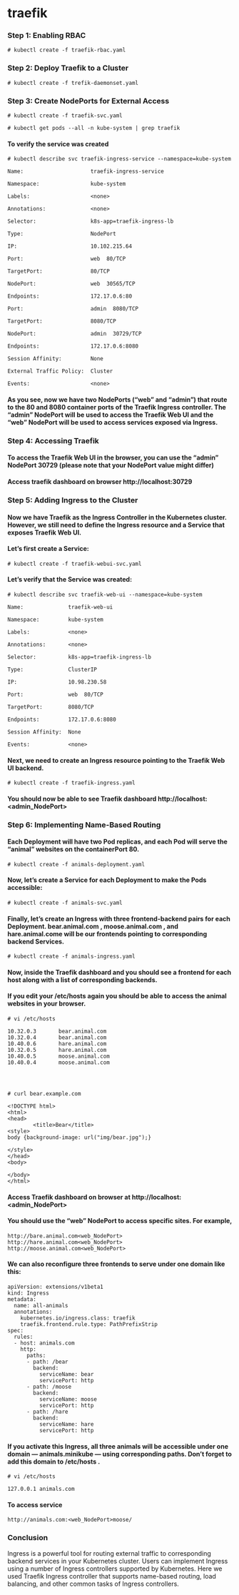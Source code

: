 # traefik

### Step 1: Enabling RBAC
```
# kubectl create -f traefik-rbac.yaml
```

### Step 2: Deploy Traefik to a Cluster
```
# kubectl create -f trefik-daemonset.yaml
```

### Step 3: Create NodePorts for External Access
```
# kubectl create -f traefik-svc.yaml
```
```
# kubectl get pods --all -n kube-system | grep traefik
```
#### To verify the service was created
```
# kubectl describe svc traefik-ingress-service --namespace=kube-system

Name:                     traefik-ingress-service

Namespace:                kube-system

Labels:                   <none>

Annotations:              <none>

Selector:                 k8s-app=traefik-ingress-lb

Type:                     NodePort

IP:                       10.102.215.64

Port:                     web  80/TCP

TargetPort:               80/TCP

NodePort:                 web  30565/TCP

Endpoints:                172.17.0.6:80

Port:                     admin  8080/TCP

TargetPort:               8080/TCP

NodePort:                 admin  30729/TCP

Endpoints:                172.17.0.6:8080

Session Affinity:         None

External Traffic Policy:  Cluster

Events:                   <none>
```  
#### As you see, now we have two NodePorts (“web” and “admin”) that route to the 80 and 8080 container ports of the Traefik Ingress controller. The “admin” NodePort will be used to access the Traefik Web UI and the “web” NodePort will be used to access services exposed via Ingress.

### Step 4: Accessing Traefik

#### To access the Traefik Web UI in the browser, you can use the “admin” NodePort 30729 (please note that your NodePort value might differ)  

#### Access traefik dashboard on browser http://localhost:30729

### Step 5: Adding Ingress to the Cluster

#### Now we have Traefik as the Ingress Controller in the Kubernetes cluster. However, we still need to define the Ingress resource and a Service that exposes Traefik Web UI.

#### Let’s first create a Service:
```
# kubectl create -f traefik-webui-svc.yaml
```
#### Let’s verify that the Service was created:

```
# kubectl describe svc traefik-web-ui --namespace=kube-system

Name:              traefik-web-ui

Namespace:         kube-system

Labels:            <none>

Annotations:       <none>

Selector:          k8s-app=traefik-ingress-lb

Type:              ClusterIP

IP:                10.98.230.58

Port:              web  80/TCP

TargetPort:        8080/TCP

Endpoints:         172.17.0.6:8080

Session Affinity:  None

Events:            <none>
```
#### Next, we need to create an Ingress resource pointing to the Traefik Web UI backend.
```
# kubectl create -f traefik-ingress.yaml  
```
#### You should now be able to see Traefik dashboard http://localhost:<admin_NodePort>
  
### Step 6: Implementing Name-Based Routing  

#### Each Deployment will have two Pod replicas, and each Pod will serve the “animal” websites on the containerPort 80.
```
# kubectl create -f animals-deployment.yaml
```
#### Now, let’s create a Service for each Deployment to make the Pods accessible:
```
# kubectl create -f animals-svc.yaml
```
#### Finally, let’s create an Ingress with three frontend-backend pairs for each Deployment. bear.animal.com , moose.animal.com , and hare.animal.come will be our frontends pointing to corresponding backend Services.
```
# kubectl create -f animals-ingress.yaml
```
#### Now, inside the Traefik dashboard and you should see a frontend for each host along with a list of corresponding backends.

#### If you edit your /etc/hosts again you should be able to access the animal websites in your browser.
```
# vi /etc/hosts

10.32.0.3       bear.animal.com
10.32.0.4       bear.animal.com
10.40.0.6       hare.animal.com
10.32.0.5       hare.animal.com
10.40.0.5       moose.animal.com
10.40.0.4       moose.animal.com




# curl bear.example.com

<!DOCTYPE html>
<html>
<head>
        <title>Bear</title>
<style>
body {background-image: url("img/bear.jpg");}

</style>
</head>
<body>

</body>
</html>
```
#### Access Traefik dashboard on browser at http://localhost:<admin_NodePort> 

#### You should use the “web” NodePort to access specific sites. For example,
```
http://bare.animal.com<web_NodePort>
http://hare.animal.com<web_NodePort>
http://moose.animal.com<web_NodePort>
```
#### We can also reconfigure three frontends to serve under one domain like this:
```
apiVersion: extensions/v1beta1
kind: Ingress
metadata:
  name: all-animals
  annotations:
    kubernetes.io/ingress.class: traefik
    traefik.frontend.rule.type: PathPrefixStrip
spec:
  rules:
  - host: animals.com
    http:
      paths:
      - path: /bear
        backend:
          serviceName: bear
          servicePort: http
      - path: /moose
        backend:
          serviceName: moose
          servicePort: http
      - path: /hare
        backend:
          serviceName: hare
          servicePort: http
```          
#### If you activate this Ingress, all three animals will be accessible under one domain — animals.minikube — using corresponding paths. Don’t forget to add this domain to /etc/hosts .
```
# vi /etc/hosts

127.0.0.1 animals.com
```
#### To access service
```
http://animals.com:<web_NodePort>moose/ 
```
### Conclusion

Ingress is a powerful tool for routing external traffic to corresponding backend services in your Kubernetes cluster. Users can implement Ingress using a number of Ingress controllers supported by Kubernetes. Here we used Traefik Ingress controller that supports name-based routing, load balancing, and other common tasks of Ingress controllers. 


